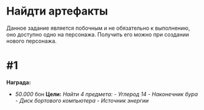 # Найдти артефакты
Данное задание является побочным и не обязательно к выполнению, оно доступно одно на персонажа.
Получить его можно при создании нового персонажа.

# #1
**Награда:**
- *50.000* бон
**Цели:**
*Найти 4 предмета:*
*- Углерод 14*
*- Наконечник бура*
*- Диск бортового компьютера*
*- Источник энергии*